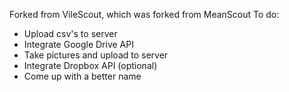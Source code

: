 Forked from VileScout, which was forked from MeanScout
To do:
- Upload csv's to server
- Integrate Google Drive API
- Take pictures and upload to server
- Integrate Dropbox API (optional)
- Come up with a better name
